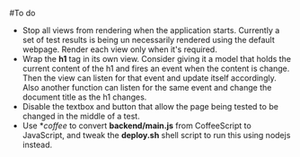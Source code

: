 #To do

* Stop all views from rendering when the application starts. Currently a set of test results is being un necessarily rendered using the default webpage. Render each view only when it's required.
* Wrap the **h1** tag in its own view. Consider giving it a model that holds the current content of the h1 and fires an event when the content is change. Then the view can listen for that event and update itself accordingly. Also another function can listen for the same event and change the document title as the h1 changes.
* Disable the textbox and button that allow the page being tested to be changed in the middle of a test.
* Use **coffee* to convert **backend/main.js** from CoffeeScript to JavaScript, and tweak the **deploy.sh** shell script to run this using nodejs instead.